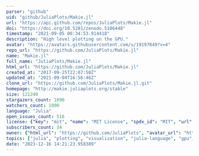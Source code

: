 ```yaml
---
parser: "github"
uid: "github/JuliaPlots/Makie.jl"
url: "https://api.github.com/repos/JuliaPlots/Makie.jl"
doi: "https://doi.org/10.5281/zenodo.5106448"
timestamp: "2021-09-05 00:34:53.914418"
description: "High level plotting on the GPU."
avatar: "https://avatars.githubusercontent.com/u/19197049?v=4"
repo_url: "https://github.com/JuliaPlots/Makie.jl"
name: "Makie.jl"
full_name: "JuliaPlots/Makie.jl"
html_url: "https://github.com/JuliaPlots/Makie.jl"
created_at: "2017-09-25T22:07:50Z"
updated_at: "2021-09-04T16:56:46Z"
clone_url: "https://github.com/JuliaPlots/Makie.jl.git"
homepage: "http://makie.juliaplots.org/stable"
size: 121240
stargazers_count: 1090
watchers_count: 1090
language: "Julia"
open_issues_count: 516
license: {"key": "mit", "name": "MIT License", "spdx_id": "MIT", "url": "https://api.github.com/licenses/mit", "node_id": "MDc6TGljZW5zZTEz"}
subscribers_count: 34
owner: {"html_url": "https://github.com/JuliaPlots", "avatar_url": "https://avatars.githubusercontent.com/u/19197049?v=4", "login": "JuliaPlots", "type": "Organization"}
topics: ["julia", "plotting", "visualization", "julia-language", "gpu", "graphics"]
date: "2023-12-16 14:21:23.958389"
---
```

